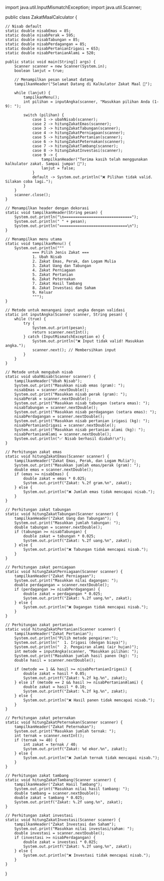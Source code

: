 import java.util.InputMismatchException;
import java.util.Scanner;

public class ZakatMaalCalculator {

    // Nisab default
    static double nisabEmas = 85;
    static double nisabPerak = 595;
    static double nisabTabungan = 85;
    static double nisabPerdagangan = 85;
    static double nisabPertanianIrigasi = 653;
    static double nisabPertanianAlami = 520;

    public static void main(String[] args) {
        Scanner scanner = new Scanner(System.in);
        boolean lanjut = true;

        // Menampilkan pesan selamat datang
        tampilkanHeader("Selamat Datang di Kalkulator Zakat Maal 🌙");

        while (lanjut) {
            tampilkanMenu();
            int pilihan = inputAngka(scanner, "Masukkan pilihan Anda (1-9): ");

            switch (pilihan) {
                case 1 -> ubahNisab(scanner);
                case 2 -> hitungZakatEmas(scanner);
                case 3 -> hitungZakatTabungan(scanner);
                case 4 -> hitungZakatPerniagaan(scanner);
                case 5 -> hitungZakatPertanian(scanner);
                case 6 -> hitungZakatPeternakan(scanner);
                case 7 -> hitungZakatTambang(scanner);
                case 8 -> hitungZakatInvestasi(scanner);
                case 9 -> {
                    tampilkanHeader("Terima kasih telah menggunakan kalkulator zakat. Sampai jumpa! 🌸");
                    lanjut = false;
                }
                default -> System.out.println("❌ Pilihan tidak valid. Silakan coba lagi.");
            }
        }
        scanner.close();
    }

    // Menampilkan header dengan dekorasi
    static void tampilkanHeader(String pesan) {
        System.out.println("\n==============================");
        System.out.println(" " + pesan);
        System.out.println("==============================\n");
    }

    // Menampilkan menu utama
    static void tampilkanMenu() {
        System.out.println("""
                === Pilih Jenis Zakat ===
                1. Ubah Nisab
                2. Zakat Emas, Perak, dan Logam Mulia
                3. Zakat Uang dan Tabungan
                4. Zakat Perniagaan
                5. Zakat Pertanian
                6. Zakat Peternakan
                7. Zakat Hasil Tambang
                8. Zakat Investasi dan Saham
                9. Keluar
                """);
    }

    // Metode untuk menangani input angka dengan validasi
    static int inputAngka(Scanner scanner, String pesan) {
        while (true) {
            try {
                System.out.print(pesan);
                return scanner.nextInt();
            } catch (InputMismatchException e) {
                System.out.println("❌ Input tidak valid! Masukkan angka.");
                scanner.next(); // Membersihkan input
            }
        }
    }

    // Metode untuk mengubah nisab
    static void ubahNisab(Scanner scanner) {
        tampilkanHeader("Ubah Nisab");
        System.out.print("Masukkan nisab emas (gram): ");
        nisabEmas = scanner.nextDouble();
        System.out.print("Masukkan nisab perak (gram): ");
        nisabPerak = scanner.nextDouble();
        System.out.print("Masukkan nisab tabungan (setara emas): ");
        nisabTabungan = scanner.nextDouble();
        System.out.print("Masukkan nisab perdagangan (setara emas): ");
        nisabPerdagangan = scanner.nextDouble();
        System.out.print("Masukkan nisab pertanian irigasi (kg): ");
        nisabPertanianIrigasi = scanner.nextDouble();
        System.out.print("Masukkan nisab pertanian alami (kg): ");
        nisabPertanianAlami = scanner.nextDouble();
        System.out.println("✅ Nisab berhasil diubah!\n");
    }

    // Perhitungan zakat emas
    static void hitungZakatEmas(Scanner scanner) {
        tampilkanHeader("Zakat Emas, Perak, dan Logam Mulia");
        System.out.print("Masukkan jumlah emas/perak (gram): ");
        double emas = scanner.nextDouble();
        if (emas >= nisabEmas) {
            double zakat = emas * 0.025;
            System.out.printf("Zakat: %.2f gram.%n", zakat);
        } else {
            System.out.println("❌ Jumlah emas tidak mencapai nisab.");
        }
    }

    // Perhitungan zakat tabungan
    static void hitungZakatTabungan(Scanner scanner) {
        tampilkanHeader("Zakat Uang dan Tabungan");
        System.out.print("Masukkan jumlah tabungan: ");
        double tabungan = scanner.nextDouble();
        if (tabungan >= nisabTabungan) {
            double zakat = tabungan * 0.025;
            System.out.printf("Zakat: %.2f uang.%n", zakat);
        } else {
            System.out.println("❌ Tabungan tidak mencapai nisab.");
        }
    }

    // Perhitungan zakat perniagaan
    static void hitungZakatPerniagaan(Scanner scanner) {
        tampilkanHeader("Zakat Perniagaan");
        System.out.print("Masukkan nilai dagangan: ");
        double perdagangan = scanner.nextDouble();
        if (perdagangan >= nisabPerdagangan) {
            double zakat = perdagangan * 0.025;
            System.out.printf("Zakat: %.2f uang.%n", zakat);
        } else {
            System.out.println("❌ Dagangan tidak mencapai nisab.");
        }
    }

    // Perhitungan zakat pertanian
    static void hitungZakatPertanian(Scanner scanner) {
        tampilkanHeader("Zakat Pertanian");
        System.out.println("Pilih metode pengairan:");
        System.out.println("  1. Irigasi (dengan biaya)");
        System.out.println("  2. Pengairan alami (air hujan)");
        int metode = inputAngka(scanner, "Masukkan pilihan: ");
        System.out.print("Masukkan jumlah hasil panen (kg): ");
        double hasil = scanner.nextDouble();

        if (metode == 1 && hasil >= nisabPertanianIrigasi) {
            double zakat = hasil * 0.05;
            System.out.printf("Zakat: %.2f kg.%n", zakat);
        } else if (metode == 2 && hasil >= nisabPertanianAlami) {
            double zakat = hasil * 0.10;
            System.out.printf("Zakat: %.2f kg.%n", zakat);
        } else {
            System.out.println("❌ Hasil panen tidak mencapai nisab.");
        }
    }

    // Perhitungan zakat peternakan
    static void hitungZakatPeternakan(Scanner scanner) {
        tampilkanHeader("Zakat Peternakan");
        System.out.print("Masukkan jumlah ternak: ");
        int ternak = scanner.nextInt();
        if (ternak >= 40) {
            int zakat = ternak / 40;
            System.out.printf("Zakat: %d ekor.%n", zakat);
        } else {
            System.out.println("❌ Jumlah ternak tidak mencapai nisab.");
        }
    }

    // Perhitungan zakat tambang
    static void hitungZakatTambang(Scanner scanner) {
        tampilkanHeader("Zakat Hasil Tambang");
        System.out.print("Masukkan nilai hasil tambang: ");
        double tambang = scanner.nextDouble();
        double zakat = tambang * 0.025;
        System.out.printf("Zakat: %.2f uang.%n", zakat);
    }

    // Perhitungan zakat investasi
    static void hitungZakatInvestasi(Scanner scanner) {
        tampilkanHeader("Zakat Investasi dan Saham");
        System.out.print("Masukkan nilai investasi/saham: ");
        double investasi = scanner.nextDouble();
        if (investasi >= nisabPerdagangan) {
            double zakat = investasi * 0.025;
            System.out.printf("Zakat: %.2f uang.%n", zakat);
        } else {
            System.out.println("❌ Investasi tidak mencapai nisab.");
        }
    }
}
